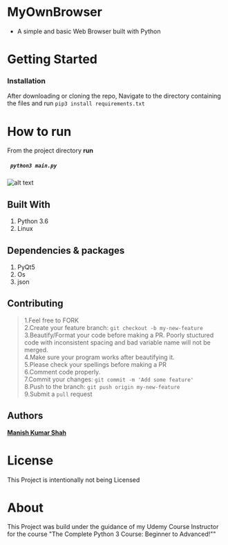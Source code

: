 # **MyOwnBrowser**
- A simple and basic Web Browser built with Python
# Getting Started
### Installation
After downloading or cloning the repo, Navigate to the directory containing the files and run
```pip3 install requirements.txt```
# How to run
From the project directory **run**
##### ``` python3 main.py```
![alt text](https://github.com/ManishShah120/MyOwnBrowser/blob/master/Screenshot.png)

## Built With
1. Python 3.6
2. Linux

## Dependencies & packages
1. PyQt5
2. Os
3. json

## Contributing

> 1.Feel free to FORK<br>
> 2.Create your feature branch: ```git checkout -b my-new-feature```<br>
> 3.Beautify/Format your code before making a PR. Poorly stuctured code with inconsistent spacing and bad variable name will not be merged.<br>
> 4.Make sure your program works after beautifying it.<br>
> 5.Please check your spellings before making a PR<br>
> 6.Comment code properly.<br>
> 7.Commit your changes: ```git commit -m 'Add some feature'```<br>
> 8.Push to the branch: ```git push origin my-new-feature```<br>
> 9.Submit a ```pull``` request

## Authors
[**Manish Kumar Shah**](https://github.com/ManishShah120)

# License
This Project is intentionally not being Licensed

# About
This Project was build under the guidance of my Udemy Course Instructor for the course "The Complete Python 3 Course: Beginner to Advanced!""
